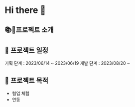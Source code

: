 # Hi there 👋

## 📚프로젝트 소개

## 📅 프로젝트 일정
기획 단계 : 2023/06/14 ~ 2023/06/19 
개발 단계 : 2023/08/20 ~ 

## 🎁 프로젝트 목적
- 협업 체험
- 연동 
